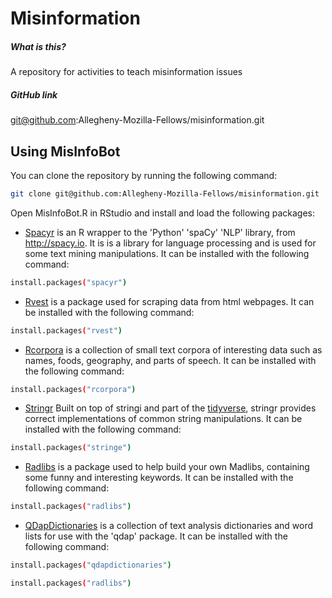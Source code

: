 # Misinformation

##### What is this?
A repository for activities to teach misinformation issues

##### GitHub link
git@github.com:Allegheny-Mozilla-Fellows/misinformation.git

## Using MisInfoBot

You can clone the repository by running the following command:

```bash
git clone git@github.com:Allegheny-Mozilla-Fellows/misinformation.git
```

Open MisInfoBot.R in RStudio and install and load the following packages:
- [Spacyr](https://cran.r-project.org/web/packages/spacyr/spacyr.pdf) is an R wrapper to the 'Python' 'spaCy' 'NLP' library, from <http://spacy.io>. It is is a library for      language processing and is used for some text mining  manipulations. It can be installed with the following command:

 ``` bash
 install.packages("spacyr")
 ```
 
 - [Rvest](https://blog.rstudio.com/2014/11/24/rvest-easy-web-scraping-with-r/) is a package used for scraping data from html webpages. It can be installed with the following command:
 
 ``` bash
 install.packages("rvest")
 ```

 - [Rcorpora](https://cran.r-project.org/web/packages/rcorpora/index.html) is a collection of small text corpora of interesting data such as names, foods, geography, and parts of speech. It can be installed with the following command:

 ``` bash
 install.packages("rcorpora")
 ```
 
 - [Stringr](https://stringr.tidyverse.org/) Built on top of stringi and part of the [tidyverse](https://www.tidyverse.org/), stringr provides correct implementations of common string manipulations. It can be installed with the following command:
 
 ``` bash
 install.packages("stringe")
 ```
 
 - [Radlibs](https://cran.r-project.org/web/packages/radlibs/radlibs.pdf) is a package used to help build your own Madlibs, containing some funny and interesting keywords. It can be installed with the following command:
 
 ``` bash
 install.packages("radlibs")
 ```
 
 - [QDapDictionaries](https://cran.r-project.org/web/packages/qdapDictionaries/index.html) is a collection of text analysis dictionaries and word lists for use with the 'qdap' package. It can be installed with the following command:
 
  ``` bash
 install.packages("qdapdictionaries")
 ```
  ``` bash
 install.packages("radlibs")
 ```
 

